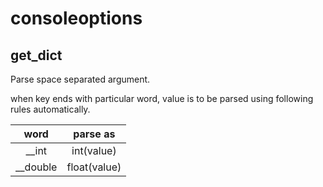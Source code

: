 # consoleoptions

## get_dict
Parse space separated argument.

when key ends with particular word, value is to be parsed using following rules automatically.

| word  | parse as |
| :---: | :---: |
| __int | int(value) |
| __double | float(value) |
